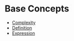 # Base Concepts

* [Complexity](/en/ride/base-concepts/complexity)
* [Definition](/en/ride/base-concepts/definition)
* [Expression](/en/ride/base-concepts/expression)
